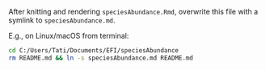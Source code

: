 After knitting and rendering `speciesAbundance.Rmd`, overwrite this file with a symlink to `speciesAbundance.md`.

E.g., on Linux/macOS from terminal:

```bash
cd C:/Users/Tati/Documents/EFI/speciesAbundance
rm README.md && ln -s speciesAbundance.md README.md
```
